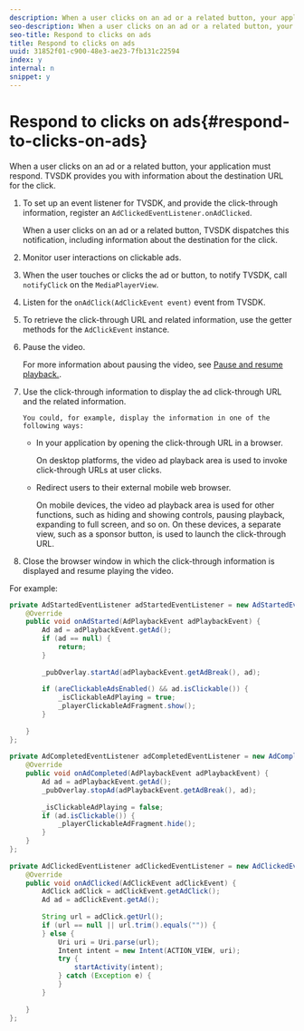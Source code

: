 ```yaml
---
description: When a user clicks on an ad or a related button, your application must respond. TVSDK provides you with information about the destination URL for the click.
seo-description: When a user clicks on an ad or a related button, your application must respond. TVSDK provides you with information about the destination URL for the click.
seo-title: Respond to clicks on ads
title: Respond to clicks on ads
uuid: 31852f01-c900-48e3-ae23-7fb131c22594
index: y
internal: n
snippet: y
---
```


# Respond to clicks on ads{#respond-to-clicks-on-ads}

When a user clicks on an ad or a related button, your application must respond. TVSDK provides you with information about the destination URL for the click.

1. To set up an event listener for TVSDK, and provide the click-through information, register an `AdClickedEventListener.onAdClicked`.

   When a user clicks on an ad or a related button, TVSDK dispatches this notification, including information about the destination for the click.
1. Monitor user interactions on clickable ads.
1. When the user touches or clicks the ad or button, to notify TVSDK, call `notifyClick` on the `MediaPlayerView`.
1. Listen for the `onAdClick(AdClickEvent event)` event from TVSDK.
1. To retrieve the click-through URL and related information, use the getter methods for the `AdClickEvent` instance.
1. Pause the video.

   For more information about pausing the video, see [Pause and resume playback.](../../ad-insertion/clickable-ads/android-1.4-pausing-resuming-playback.md).
1. Use the click-through information to display the ad click-through URL and the related information.

       You could, for example, display the information in one of the following ways:

    * In your application by opening the click-through URL in a browser.

      On desktop platforms, the video ad playback area is used to invoke click-through URLs at user clicks. 
    * Redirect users to their external mobile web browser.

      On mobile devices, the video ad playback area is used for other functions, such as hiding and showing controls, pausing playback, expanding to full screen, and so on. On these devices, a separate view, such as a sponsor button, is used to launch the click-through URL.

1. Close the browser window in which the click-through information is displayed and resume playing the video.

<!--<a id="example_2D93228E510D438C8AB5559897817A47"></a>-->

For example: 

```java
private AdStartedEventListener adStartedEventListener = new AdStartedEventListener() { 
    @Override 
    public void onAdStarted(AdPlaybackEvent adPlaybackEvent) { 
        Ad ad = adPlaybackEvent.getAd(); 
        if (ad == null) { 
            return; 
        } 
 
        _pubOverlay.startAd(adPlaybackEvent.getAdBreak(), ad); 
 
        if (areClickableAdsEnabled() && ad.isClickable()) { 
            _isClickableAdPlaying = true; 
            _playerClickableAdFragment.show(); 
        } 
 
    } 
}; 
 
private AdCompletedEventListener adCompletedEventListener = new AdCompletedEventListener() { 
    @Override 
    public void onAdCompleted(AdPlaybackEvent adPlaybackEvent) { 
        Ad ad = adPlaybackEvent.getAd(); 
        _pubOverlay.stopAd(adPlaybackEvent.getAdBreak(), ad); 
 
        _isClickableAdPlaying = false; 
        if (ad.isClickable()) { 
            _playerClickableAdFragment.hide(); 
        } 
    } 
}; 
 
private AdClickedEventListener adClickedEventListener = new AdClickedEventListener() { 
    @Override 
    public void onAdClicked(AdClickEvent adClickEvent) { 
        AdClick adClick = adClickEvent.getAdClick(); 
        Ad ad = adClickEvent.getAd(); 
 
        String url = adClick.getUrl(); 
        if (url == null || url.trim().equals("")) { 
        } else { 
            Uri uri = Uri.parse(url); 
            Intent intent = new Intent(ACTION_VIEW, uri); 
            try { 
                startActivity(intent); 
            } catch (Exception e) { 
            } 
        } 
 
    } 
}; 

```

